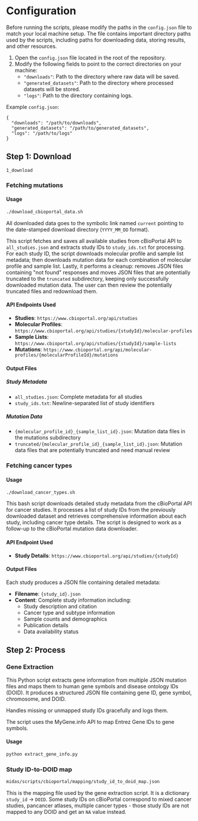 # Configuration
Before running the scripts, please modify the paths in the `config.json` file to match your local machine setup. The file contains important directory paths used by the scripts, including paths for downloading data, storing results, and other resources.
1. Open the `config.json` file located in the root of the repository.
2. Modify the following fields to point to the correct directories on your machine:
   - `"downloads"`: Path to the directory where raw data will be saved.
   - `"generated_datasets"`: Path to the directory where processed datasets will be stored.
   - `"logs"`: Path to the directory containing logs.

Example `config.json`:

```
{
  "downloads": "/path/to/downloads",
  "generated_datasets": "/path/to/generated_datasets",
  "logs": "/path/to/logs"
}
```

## Step 1: Download
`1_download`

### Fetching mutations

#### Usage

```bash
./download_cbioportal_data.sh
```

All downloaded data goes to the symbolic link named `current` pointing to the date-stamped download directory (`YYYY_MM_DD` format).

This script fetches and saves all available studies from cBioPortal API to `all_studies.json` and extracts study IDs to `study_ids.txt` for processing. For each study ID, the script downloads molecular profile and sample list metadata; then downloads mutation data for each combination of molecular profile and sample list. Lastly, it performs a cleanup: removes JSON files containing "not found" responses and moves JSON files that are potentially truncated to the `truncated` subdirectory, keeping only successfully downloaded mutation data. The user can then review the potentially truncated files and redownload them.

#### API Endpoints Used

- **Studies**: `https://www.cbioportal.org/api/studies`
- **Molecular Profiles**: `https://www.cbioportal.org/api/studies/{studyId}/molecular-profiles`
- **Sample Lists**: `https://www.cbioportal.org/api/studies/{studyId}/sample-lists`
- **Mutations**: `https://www.cbioportal.org/api/molecular-profiles/{molecularProfileId}/mutations`

#### Output Files

##### Study Metadata
- `all_studies.json`: Complete metadata for all studies
- `study_ids.txt`: Newline-separated list of study identifiers

##### Mutation Data
- `{molecular_profile_id}_{sample_list_id}.json`: Mutation data files in the mutations subdirectory
- `truncated/{molecular_profile_id}_{sample_list_id}.json`: Mutation data files that are potentially truncated and need manual review

### Fetching cancer types

#### Usage

```bash
./download_cancer_types.sh
```

This bash script downloads detailed study metadata from the cBioPortal API for cancer studies. It processes a list of study IDs from the previously downloaded dataset and retrieves comprehensive information about each study, including cancer type details. The script is designed to work as a follow-up to the cBioPortal mutation data downloader.

#### API Endpoint Used

- **Study Details**: `https://www.cbioportal.org/api/studies/{studyId}`

#### Output Files

Each study produces a JSON file containing detailed metadata:
- **Filename**: `{study_id}.json`
- **Content**: Complete study information including:
  - Study description and citation
  - Cancer type and subtype information
  - Sample counts and demographics
  - Publication details
  - Data availability status

## Step 2: Process

### Gene Extraction

This Python script extracts gene information from multiple JSON mutation files and maps them to human gene symbols and disease ontology IDs (DOID). It produces a structured JSON file containing gene ID, gene symbol, chromosome, and DOID.

Handles missing or unmapped study IDs gracefully and logs them.

The script uses the MyGene.info API to map Entrez Gene IDs to gene symbols.

#### Usage
```python
python extract_gene_info.py
```

### Study ID-to-DOID map
```bash
midas/scripts/cbioportal/mapping/study_id_to_doid_map.json
```

This is the mapping file used by the gene extraction script. It is a dictionary `study_id` → `DOID`. Some study IDs on cBioPortal correspond to mixed cancer studies, pancancer atlases, multiple cancer types - those study IDs are not mapped to any DOID and get an `NA` value instead.
